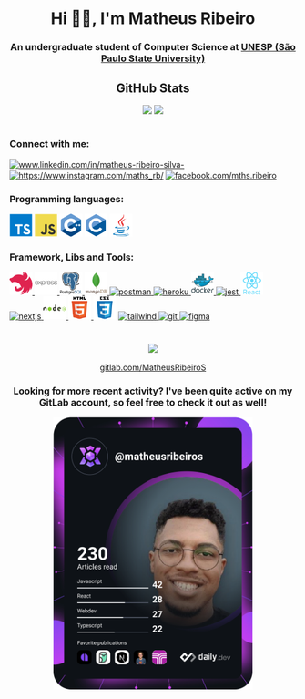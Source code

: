 <!--
**MatheusRibeiroS/MatheusRibeiroS** is a ✨ _special_ ✨ repository because its `README.md` (this file) appears on your GitHub profile.

Here are some ideas to get you started:

- 🔭 I’m currently working on ...
- 🌱 I’m currently learning ...
- 👯 I’m looking to collaborate on ...
- 🤔 I’m looking for help with ...
- 💬 Ask me about ...
- 📫 How to reach me: ...
- 😄 Pronouns: ...
- ⚡ Fun fact: ...
-->
<div>
    <h1 align="center"> Hi 👋🏾, I'm Matheus Ribeiro </h1>
    <h3 align="center">An undergraduate student of Computer Science at <a href="https://www.international.unesp.br/"
            target="__blank">UNESP (São Paulo State University)</a>
    </h3>
</div>

<h2 align="center"> GitHub Stats </h2>

<div align="center">
    <img height="165em"
      src="https://github-readme-stats.vercel.app/api?username=MatheusRibeiroS&show_icons=true&theme=algolia&count_private=true" />
    <img height="165em"
      src="https://github-readme-stats.vercel.app/api/top-langs/?username=MatheusRibeiroS&layout=compact&hide=scss&theme=algolia" />
</div>

<h1 align="center"></h1>

<h3 align="left">Connect with me:</h3>
<p align="left">
    <a href="https://linkedin.com/in/matheus-ribeiros/" target="blank"><img align="center"
   src="https://raw.githubusercontent.com/rahuldkjain/github-profile-readme-generator/master/src/images/icons/Social/linked-in-alt.svg"
   alt="www.linkedin.com/in/matheus-ribeiro-silva-" height="30" width="40" /></a>
    <a href="https://instagram.com/maths_rb/"
        target="blank"><img align="center" src="https://raw.githubusercontent.com/rahuldkjain/github-profile-readme-generator/master/src/images/icons/Social/instagram.svg" alt="https://www.instagram.com/maths_rb/" height="30" width="40" /></a>
    <a href="https://fb.com/mths.ribeiro/"
        target="blank"><img align="center" src="https://raw.githubusercontent.com/rahuldkjain/github-profile-readme-generator/master/src/images/icons/Social/facebook.svg" alt="facebook.com/mths.ribeiro" height="30" width="40" /></a>
</p>

<h3 align="left">Programming languages:</h3>
<div>
    <a href="https://www.typescriptlang.org/" target="_blank"
        rel="noreferrer"><img src="https://raw.githubusercontent.com/devicons/devicon/master/icons/typescript/typescript-original.svg" alt="typescript" width="40" height="40"/></a>
    <a href="https://developer.mozilla.org/en-US/docs/Web/JavaScript" target="_blank" rel="noreferrer"><img
   src="https://raw.githubusercontent.com/devicons/devicon/master/icons/javascript/javascript-original.svg"
   alt="javascript" width="40" height="40" /></a>
    <a href="https://www.w3schools.com/cpp/" target="_blank"> <img
     src="https://raw.githubusercontent.com/devicons/devicon/master/icons/cplusplus/cplusplus-original.svg"
     alt="cplusplus" width="40" height="40" /></a>
    <a href="https://www.cprogramming.com/" target="_blank"> <img
   src="https://raw.githubusercontent.com/devicons/devicon/master/icons/c/c-original.svg" alt="c" width="40" height="40" /></a>
    <a href="https://www.java.com" target="_blank"
        rel="noreferrer"><img src="https://raw.githubusercontent.com/devicons/devicon/master/icons/java/java-original.svg" alt="java" width="40" height="40"/></a>
</div>

<h3 align="left">Framework, Libs and Tools:</h3>

<div>
    <a href="https://nestjs.com/" target="_blank" rel="noreferrer"> <img src="https://raw.githubusercontent.com/devicons/devicon/master/icons/nestjs/nestjs-plain.svg" alt="nestjs" width="40" height="40"/>
    </a> <a href="https://expressjs.com" target="_blank" rel="noreferrer"> <img src="https://raw.githubusercontent.com/devicons/devicon/master/icons/express/express-original-wordmark.svg" alt="express" width="40" height="40"/>
    </a> <a href="https://www.postgresql.org" target="_blank" rel="noreferrer"> <img src="https://raw.githubusercontent.com/devicons/devicon/master/icons/postgresql/postgresql-original-wordmark.svg" alt="postgresql" width="40" height="40"/>
    </a> <a href="https://www.mongodb.com/" target="_blank" rel="noreferrer"> <img src="https://raw.githubusercontent.com/devicons/devicon/master/icons/mongodb/mongodb-original-wordmark.svg" alt="mongodb" width="40" height="40"/>
    </a> <a href="https://postman.com" target="_blank" rel="noreferrer"> <img src="https://www.vectorlogo.zone/logos/getpostman/getpostman-icon.svg" alt="postman" width="40" height="40"/>
    </a> <a href="https://heroku.com" target="_blank" rel="noreferrer"> <img src="https://www.vectorlogo.zone/logos/heroku/heroku-icon.svg" alt="heroku" width="40" height="40"/>
    </a> <a href="https://www.docker.com/" target="_blank" rel="noreferrer"> <img src="https://raw.githubusercontent.com/devicons/devicon/master/icons/docker/docker-original-wordmark.svg" alt="docker" width="40" height="40"/>
    </a> <a href="https://jestjs.io" target="_blank" rel="noreferrer"> <img src="https://www.vectorlogo.zone/logos/jestjsio/jestjsio-icon.svg" alt="jest" width="40" height="40"/>
    </a>
    <a href="https://reactjs.org/" target="_blank" rel="noreferrer"> <img src="https://raw.githubusercontent.com/devicons/devicon/master/icons/react/react-original-wordmark.svg" alt="react" width="40" height="40"/>
    </a>
    <a href="https://nextjs.org/" target="_blank" rel="noreferrer"> <img src="https://cdn.worldvectorlogo.com/logos/nextjs-2.svg" alt="nextjs" width="40" height="40"/>
    </a> <a href="https://nodejs.org" target="_blank" rel="noreferrer"> <img src="https://raw.githubusercontent.com/devicons/devicon/master/icons/nodejs/nodejs-original-wordmark.svg" alt="nodejs" width="40" height="40"/>
    </a> <a href="https://www.w3.org/html/" target="_blank"> <img
      src="https://raw.githubusercontent.com/devicons/devicon/master/icons/html5/html5-original-wordmark.svg"
      alt="html5" width="40" height="40" /> <a href="https://www.w3schools.com/css/" target="_blank"> <img
        src="https://raw.githubusercontent.com/devicons/devicon/master/icons/css3/css3-original-wordmark.svg" alt="css3"
        width="40" height="40" /></a> <a href="https://tailwindcss.com/" target="_blank" rel="noreferrer"> <img src="https://www.vectorlogo.zone/logos/tailwindcss/tailwindcss-icon.svg" alt="tailwind" width="40" height="40"/>
        </a> <a href="https://git-scm.com/" target="_blank"> <img
          src="https://www.vectorlogo.zone/logos/git-scm/git-scm-icon.svg" alt="git" width="40" height="40" /> </a> <a
            href="https://www.figma.com/" target="_blank"> <img src="https://www.vectorlogo.zone/logos/figma/figma-icon.svg" alt="figma" width="40" height="40"/>
        </a>
</div>

<h1></h1>
<div>
    <div align="center">
        <a href="https://gitlab.com/MatheusRibeiroS">
            <img src="https://www.vectorlogo.zone/logos/gitlab/gitlab-ar21.svg"/>
            <p>gitlab.com/MatheusRibeiroS</p>
        </a>
    </div>
    <h3 align="center">Looking for more recent activity? I've been quite active on my GitLab account, so feel free to
        check it out as well!</h3>
    <div align="center">
        <a><img src="https://github.com/MatheusRibeiroS/MatheusRibeiroS/blob/main/devcard.svg" width="350"
        alt="MatheusRibeiroS Dev Card" /></a>
    </div>
</div>
